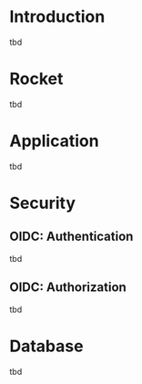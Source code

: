 # Introduction
tbd

# Rocket
tbd

# Application
tbd

# Security
## OIDC: Authentication
tbd
## OIDC: Authorization
tbd

# Database
tbd
